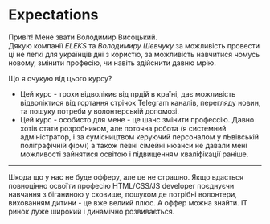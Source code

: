 # Expectations
Привіт! Мене звати Володимир Висоцький.  
Дякую компанії *ELEKS* та *Володимиру Шевчуку* за можливість провести ці не легкі для українців дні з користю, за можливість навчитися чомусь новому, змінити професію, чи навіть здійснити давню мрію.  
 
Що я очукую від цього курсу?  
* Цей курс - трохи відволікиє від прдій в країні, дає можливість відволіктися від гортання стрічок Telegram каналів, перегляду новин, та пошуку потреби у волонтерській допомозі.  
* Цей курс - особисто для мене - це шанс змінити профессію. Давно хотів стати розробником, але поточна робота (я системний адміністратор, і за сумісництвом керуючий персоналом у лЬвівській поліграфічній фірмі) а також певні сімейні нюанси не давали мені можливості зайнятися освітою і підвищенням кваліфікації раніше.  
 ---
Шкода що у нас не буде офферу, але це не страшно. Якщо вдасться повноцінно освоїти професію HTML/CSS/JS developer поєднуєчи навчання з біганиною у сховище, пошуком де потрібні волонтери, вихованням дитини - це вже великй плюс. А оффер можна знайти. IT ринок дуже широкий і динамічно розвивається.